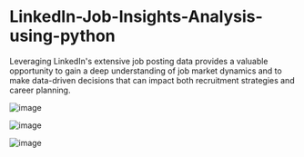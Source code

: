# LinkedIn-Job-Insights-Analysis-using-python
Leveraging LinkedIn's extensive job posting data provides a valuable opportunity to gain a deep understanding of job market dynamics and to make data-driven decisions that can impact both recruitment strategies and career planning.

![image](https://github.com/user-attachments/assets/e26035e1-4b68-46ff-925f-630635d2eeb5)


![image](https://github.com/user-attachments/assets/45e24b96-7ccb-42cf-8eea-53e96e44c17b)


![image](https://github.com/user-attachments/assets/f61adf19-fc24-4234-a325-8678456b5b7f)



